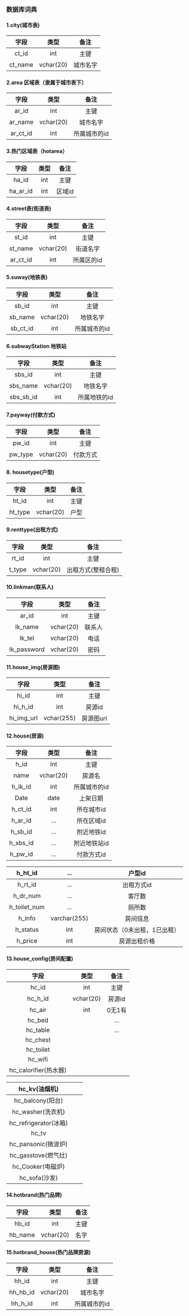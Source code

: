 ### 数据库词典

#### 1.city(城市表)

|  字段   |   类型    |   备注   |
| :-----: | :-------: | :------: |
|  ct_id  |    int    |   主键   |
| ct_name | vchar(20) | 城市名字 |

#### 2.area 区域表（隶属于城市表下）

|   字段   |   类型    |     备注     |
| :------: | :-------: | :----------: |
|  ar_id   |    int    |     主键     |
| ar_name  | vchar(20) |   城市名字   |
| ar_ct_id |    int    | 所属城市的id |

#### 3.热门区域表（hotarea）

|   字段   | 类型 |  备注  |
| :------: | :--: | :----: |
|  ha_id   | int  |  主键  |
| ha_ar_id | int  | 区域id |

#### 4.street表(街道表)

|   字段   |   类型    |    备注    |
| :------: | :-------: | :--------: |
|  st_id   |    int    |    主键    |
| st_name  | vchar(20) |  街道名字  |
| ar_ct_id |    int    | 所属区的id |

#### 5.suway(地铁表)

|   字段   |   类型    |     备注     |
| :------: | :-------: | :----------: |
|  sb_id   |    int    |     主键     |
| sb_name  | vchar(20) |   地铁名字   |
| sb_ct_id |    int    | 所属城市的id |

#### 6.subwayStation 地铁站

|   字段    |   类型    |     备注     |
| :-------: | :-------: | :----------: |
|  sbs_id   |    int    |     主键     |
| sbs_name  | vchar(20) |   地铁名字   |
| sbs_sb_id |    int    | 所属地铁的id |

#### 7.payway(付款方式)

|  字段   |   类型    |   备注   |
| :-----: | :-------: | :------: |
|  pw_id  |    int    |   主键   |
| pw_type | vchar(20) | 付款方式 |

#### 8. housetype(户型)

|  字段   |   类型    | 备注 |
| :-----: | :-------: | :--: |
|  ht_id  |    int    | 主键 |
| ht_type | vchar(20) | 户型 |

#### 9.renttype(出租方式)

|  字段  |   类型    |        备注        |
| :----: | :-------: | :----------------: |
| rt_id  |    int    |        主键        |
| t_type | vchar(20) | 出租方式(整租合租) |

#### 10.linkman(联系人)

|    字段     |   类型    |  备注  |
| :---------: | :-------: | :----: |
|    ar_id    |    int    |  主键  |
|   lk_name   | vchar(20) | 联系人 |
|   lk_tel    | vchar(20) |  电话  |
| lk_password | vchar(20) |  密码  |

####  11.house_img(房源图)

|    字段    |    类型    |   备注    |
| :--------: | :--------: | :-------: |
|   hi_id    |    int     |   主键    |
|  hi_h_id   |    int     |  房源id   |
| hi_img_url | vchar(255) | 房源图url |

#### 12.house(房源)

|   字段   |   类型    |     备注     |
| :------: | :-------: | :----------: |
|   h_id   |    int    |     主键     |
|   name   | vchar(20) |    房源名    |
| h_lk_id  |    int    | 所属城市的id |
|   Date   |   date    |   上架日期   |
| h_ct_id  |    int    |  所在城市id  |
| h_ar_id  |    ...    |  所在区域id  |
| h_sb_id  |    ...    |  附近地铁id  |
| h_sbs_id |    ...    | 附近地铁站id |
| h_pw_id  |    ...    |  付款方式id  |

|   h_ht_id    |     ...      |            户型id            |
| :----------: | :----------: | :--------------------------: |
|   h_rt_id    |     ...      |          出租方式id          |
|   h_dr_num   |     ...      |            客厅数            |
| h_toilet_num |     ...      |            厕所数            |
|    h_info    | varchar(255) |           房间信息           |
|   h_status   |     int      | 房间状态（0未出租，1已出租） |
|   h_price    |     int      |         房源出租价格         |

#### 13.house_config(房间配置)

|         字段          |   类型    |  备注  |
| :-------------------: | :-------: | :----: |
|         hc_id         |    int    |  主键  |
|        hc_h_id        | vchar(20) | 房源id |
|        hc_air         |    int    | 0无1有 |
|        hc_bed         |           |  ...   |
|       hc_table        |           |  ...   |
|       hc_chest        |           |        |
|       hc_toilet       |           |        |
|        hc_wifi        |           |        |
| hc_calorifier(热水器) |           |        |

|     hc_kv(油烟机)     |      |      |
| :-------------------: | ---- | ---- |
|   hc_balcony(阳台)    |      |      |
|   hc_washer(洗衣机)   |      |      |
| hc_refrigerator(冰箱) |      |      |
|         hc_tv         |      |      |
|  hc_pansonic(微波炉)  |      |      |
|  hc_gasstove(燃气灶)  |      |      |
|   hc_Cooker(电磁炉)   |      |      |
|     hc_sofa(沙发)     |      |      |

#### 14.hotbrand(热门品牌)

|  字段   |   类型    | 备注 |
| :-----: | :-------: | :--: |
|  hb_id  |    int    | 主键 |
| hb_name | vchar(20) | 名字 |

#### 15.hotbrand_house(热门品牌房源)

|   字段   |   类型    |     备注     |
| :------: | :-------: | :----------: |
|  hh_id   |    int    |     主键     |
| hh_hb_id | vchar(20) |   城市名字   |
| hh_h_id  |    int    | 所属城市的id |

